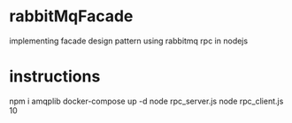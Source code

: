 # rabbitMqFacade
implementing facade design pattern using rabbitmq rpc in nodejs

# instructions
npm i amqplib
docker-compose up -d
node rpc_server.js
node rpc_client.js  10
